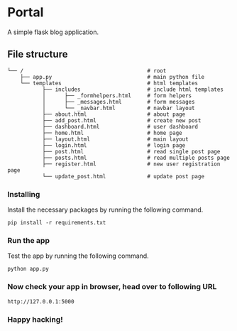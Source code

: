 # Portal
A simple flask blog application.

## File structure
    
    └── /                                       # root
        ├── app.py                              # main python file
        └── templates                           # html templates
               ├── includes                     # include html templates
               │      ├── _formhelpers.html     # form helpers
               │      ├── _messages.html        # form messages
               │      └── _navbar.html          # navbar layout
               ├── about.html                   # about page
               ├── add_post.html                # create new post
               ├── dashboard.html               # user dashboard
               ├── home.html                    # home page
               ├── layout.html                  # main layout
               ├── login.html                   # login page
               ├── post.html                    # read single post page
               ├── posts.html                   # read multiple posts page
               ├── register.html                # new user registration page
               └── update_post.html             # update post page
               
### Installing
Install the necessary packages by running the following command.
```
pip install -r requirements.txt
```

### Run the app
Test the app by running the following command.
```
python app.py
```

### Now check your app in browser, head over to following URL
```
http://127.0.0.1:5000
```

### Happy hacking!